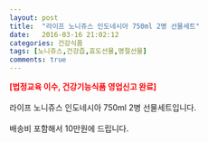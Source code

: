 ```yaml
---
layout: post
title:  "라이프 노니쥬스 인도네시아 750ml 2병 선물세트"
date:   2016-03-16 21:02:12
categories: 건강식품
tags: [노니쥬스,건강즙,효도선물,명절선물]
comments: true
---
```


<strong><span style="color: rgb(255, 0, 0);">[법정교육 이수, 건강기능식품 영업신고 완료]</span></strong>
<br><br>
라이프 노니쥬스 인도네시아 750ml 2병 선물세트입니다.
<br><br>
배송비 포함해서 10만원에 드립니다.
<br>
<br>
<img class="image" src="https://3.bp.blogspot.com/-UHf5hh--sig/W_q9_n61cqI/AAAAAAAAA70/KR76r2V5nJAi21XTXXvYyhvKi1IdjzX5QCLcBGAs/s320/34723574573456.jpg" alt=""/>
<br>
<br>
<img class="image" src="http://www.nbbang.co.kr/data/webedit/20180726233627_tupdcatc.jpg" alt=""/>  
<br>
<br>
<img class="image" src="http://www.nbbang.co.kr/data/webedit/20180726233628_aafacjaf.jpg" alt=""/>  
<br>
<br>
<img class="image" src="http://www.nbbang.co.kr/data/webedit/20180726233629_mvqhpuuu.jpg" alt=""/>
<br>
<br>
<img class="image" src="http://www.nbbang.co.kr/data/webedit/20180726233630_mlwgjclc.jpg" alt=""/>